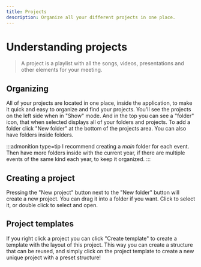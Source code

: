 ```yaml
---
title: Projects
description: Organize all your different projects in one place.
---
```


# Understanding projects

> A project is a playlist with all the songs, videos, presentations and other elements for your meeting.

## Organizing

All of your projects are located in one place, inside the application, to make it quick and easy to organize and find your projects. You'll see the projects on the left side when in "Show" mode. And in the top you can see a "folder" icon, that when selected displays all of your folders and projects. To add a folder click "New folder" at the bottom of the projects area. You can also have folders inside folders.

:::admonition type=tip
I recommend creating a _main_ folder for each event. Then have more folders inside with the current year, if there are multiple events of the same kind each year, to keep it organized.
:::

## Creating a project

Pressing the "New project" button next to the "New folder" button will create a new project. You can drag it into a folder if you want. Click to select it, or double click to select and open.

## Project templates

If you right click a project you can click "Create template" to create a template with the layout of this project. This way you can create a structure that can be reused, and simply click on the project template to create a new unique project with a preset structure!

